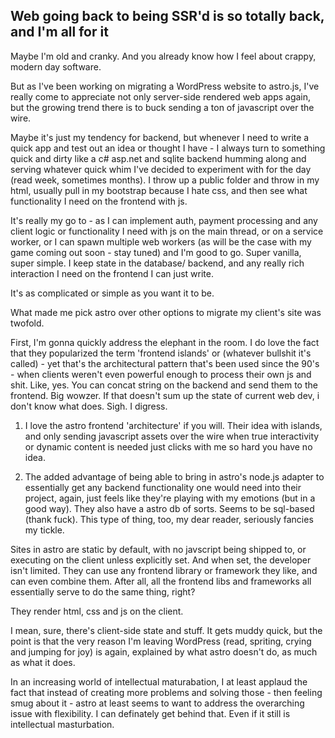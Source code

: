 ## Web going back to being SSR'd is so totally back, and I'm all for it

Maybe I'm old and cranky. And you already know how I feel about crappy, modern day software. 

But as I've been working on migrating a WordPress website to astro.js, I've really come to appreciate not only server-side rendered web apps again, but the growing trend there is to buck sending a ton of javascript over the wire. 

Maybe it's just my tendency for backend, but whenever I need to write a quick app and test out an idea or thought I have - I always turn to something quick and dirty like a c# asp.net and sqlite backend humming along and serving whatever quick whim I've decided to experiment with for the day (read week, sometimes months). 
I throw up a public folder and throw in my html, usually pull in my bootstrap because I hate css, and then see what functionality I need on the frontend with js. 

It's really my go to - as I can implement auth, payment processing and any client logic or functionality I need with js on the main thread, or on a service worker, or I can spawn multiple web workers (as will be the case with my game coming out soon - stay tuned) and I'm good to go. Super vanilla, super simple. I keep state in the database/ backend, and any really rich interaction I need on the frontend I can just write.

It's as complicated or simple as you want it to be. 

What made me pick astro over other options to migrate my client's site was twofold. 

First, I'm gonna quickly address the elephant in the room. I do love the fact that they popularized the term 'frontend islands' or (whatever bullshit it's called) - yet that's the architectural pattern that's been used since the 90's - when clients weren't even powerful enough to process their own js and shit. Like, yes. You can concat string on the backend and send them to the frontend. Big wowzer. 
If that doesn't sum up the state of current web dev, i don't know what does. Sigh. I digress.

1. I love the astro frontend 'architecture' if you will. Their idea with islands, and only sending javascript assets over the wire when true interactivity or dynamic content is needed just clicks with me so hard you have no idea.

2. The added advantage of being able to bring in astro's node.js adapter to essentially get any backend functionality one would need into their project, again, just feels like they're playing with my emotions (but in a good way). They also have a astro db of sorts. Seems to be sql-based (thank fuck). 
This type of thing, too, my dear reader, seriously fancies my tickle. 

Sites in astro are static by default, with no javscript being shipped to, or executing on the client unless explicitly set.
And when set, the developer isn't limited. They can use any frontend library or framework they like, and can even combine them.
After all, all the frontend libs and frameworks all essentially serve to do the same thing, right? 

They render html, css and js on the client. 

I mean, sure, there's client-side state and stuff. It gets muddy quick, but the point is that the very reason I'm leaving WordPress (read, spriting, crying and jumping for joy) is again, explained by what astro doesn't do, as much as what it does.

In an increasing world of intellectual maturabation, I at least applaud the fact that instead of creating more problems and solving those - then feeling smug about it - astro at least seems to want to address the overarching issue with flexibility.
I can definately get behind that. Even if it still is intellectual masturbation. 